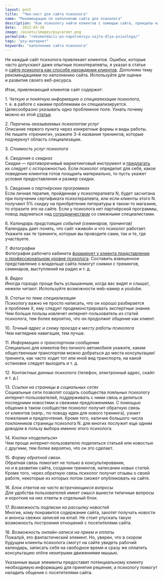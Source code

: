 ```yaml
---
layout: post
title:  "Чек-лист для сайта психолога"
name: "Рекомендации по наполнению сайта для психолога"
description: "Как психологу найти клиентов с помощью сайта, принципы наполнения сайта для привлечения клиентов"
date:   2012-03-10			 
image: /assets/images/psycareer.png
permalink: "rekomendacii-po-napolneniyu-sajta-dlya-psixologa/"
tags: "psy-интернет"
keywords: "наполнение сайта психолога"
---
```


<p>Не&nbsp;каждый сайт психолога привлекает клиентов. Ошибки, которые часто допускают даже опытные психотерапевты, я&nbsp;указал в&nbsp;статье о&nbsp;<a href="/sposoby-naxozhdeniya-klientov-sajt-psixologa/">сайте психолога как способе нахождения клиентов</a>. Дополняю тему рекомендациями по&nbsp;наполнению сайта. Используйте для оценки и&nbsp;развития своего веб-ресурса.</p>
<p>Итак, привлекающий клиентов сайт содержит:</p>
<p>1. <em>Четкую и&nbsp;понятную информацию о&nbsp;специализации психолога</em>, т.&nbsp;е.&nbsp;в&nbsp;работе с&nbsp;какими проблемами он&nbsp;специализируется.<br/>
 Целесообразно указывать одно проблемное поле. Узнать почему можно из&nbsp;этой <a href="/uzkaya-specializaciya/" title="Как узкая специализация помогает">статьи</a>. 
</p>
<p>2. <em>Перечень оказываемых психологом услуг</em><br/>
 Описание первого пункта через конкретные формы и&nbsp;виды работы. Не&nbsp;пишите «тренинги», укажите <nobr>3-4</nobr> названия тренингов, которые подчеркнут область специализации. 
</p>
<p>3. <em>Стоимость услуг психолога</em></p>
<p>4. <em>Сведения о&nbsp;скидках</em><br/>
 Скидки&nbsp;— противоречивый маркетинговый инструмент и&nbsp;<a href="/rasprodazhi-chto-nuzhno-znat/" title="Распродажи: что нужно знать">предлагать</a> их&nbsp;следует с&nbsp;осторожностью. Если психолог определит для себя, какое поведение клиентов готов поощрить материально, то&nbsp;пусть укажет условия предоставления и&nbsp;размер скидки. 
</p>
<p>5. <em>Сведения о&nbsp;партнёрских программах</em><br/>
 Если личная терапия, пройденная у&nbsp;психотерапевта&nbsp;N, будет засчитана при получении сертификата психотерапевта, или если клиенты этого&nbsp;N. получают&nbsp;5% скидку на&nbsp;приобретение литературы в&nbsp;таком-то магазине, то&nbsp;отразите это на&nbsp;сайте. Если у&nbsp;психолога нет партнёрской программы, повод задуматься над <a href="/sposoby-naxozhdeniya-klientov-sotrudnichestvo/">сотрудничеством</a> со&nbsp;смежными специалистами. 
</p>
<p>6. <em>Календарь предстоящих событий (семинаров, тренингов)</em><br/>
 Календарь дает понять, что сайт «живой» и&nbsp;что психолог работает. Укажите как те&nbsp;тренинги, которые вы&nbsp;проводите сами, так и&nbsp;те, где участвуете. 
</p>
<p>7. <em>Фотографии</em><br/>
 Фотография рабочего кабинета <a href="/kak-oformit-kabinet-psixologa/">формирует у&nbsp;клиента представление о&nbsp;профессиональном уровне психолога</a>. Составить взвешенное представление о&nbsp;владельце сайта помогут снимки с&nbsp;тренингов, семинаров, выступлений на&nbsp;радио и&nbsp;т.&nbsp;д. 
</p>
<p>8. <em>Видео</em><br/>
 Иногда гораздо проще быть услышанным, когда вас видят и&nbsp;слышат, нежели читают. Используйте возможности web-камер и&nbsp;youtube. 
</p>
<p>9. <em>Статьи по&nbsp;теме специализации</em><br/>
 Психологу важно не&nbsp;просто написать, что он&nbsp;хорошо разбирается в&nbsp;проблеме&nbsp;Х, ему следует продемонстрировать экспертные знания. Чем больше пользы извлечет интернет-пользователь из&nbsp;статей психолога, тем более вероятно, что он&nbsp;продолжит общение как клиент. 
</p>
<p>10. <em>Точный адрес и&nbsp;схему проезда к&nbsp;месту работы психолога</em><br/>
 Чем нагляднее навигация, тем лучше. 
</p>
<p>11. <em>Информацию о&nbsp;транспортном сообщении</em><br/>
 Специально для клиентов без личного автомобиля укажите, каким общественным транспортом можно добраться до&nbsp;места консультации/тренинга, как часто ходит тот или иной вид транспорта, на&nbsp;какой остановке следует выходить и&nbsp;т.&nbsp;д. 
</p>
<p>12. <em>Контактные данные психолога</em> (телефон, электронный адрес, скайп и&nbsp;т.&nbsp;д.)</p>
<p>13.<em> Ссылки на&nbsp;страницы в&nbsp;социальных сетях</em><br/>
 Социальные сети позволят создать сообщества лояльных психологу интернет-пользователей, поддерживать с&nbsp;ними связь и&nbsp;делиться последними новостями и&nbsp;свежими предложениями. С&nbsp;помощью общения в&nbsp;таком сообществе психолог получит обратную связь от&nbsp;клиентов (напр., по&nbsp;поводу идеи для нового тренинга), узнает пожелания и&nbsp;предпочтения. Кроме того, наличие большого числа поклонников страницы психолога&nbsp;N. для многих послужит еще одним доводом в&nbsp;пользу выбора именно этого психолога. 
</p>
<p>14. <em>Кнопки «поделиться»</em><br/>
 Чем проще интернет-пользователю поделиться статьей или новостью с&nbsp;другими, тем более вероятно, что он&nbsp;это сделает. 
</p>
<p>15. <em>Форму обратной связи.</em><br/>
 Обратная связь помогает не&nbsp;только в&nbsp;консультировании, но&nbsp;и&nbsp;в&nbsp;развитии сайта, создании тренингов, написании новых статей. Кроме того, через обратную связь психолог получит отзывы о&nbsp;своей работе, некоторые из&nbsp;которых потом сможет опубликовать на&nbsp;сайте. 
</p>
<p>16. <em>Блок ответов на&nbsp;часто встречающиеся вопросы</em><br/>
 Для удобства пользователей имеет смысл вынести типичные вопросы и&nbsp;короткие на&nbsp;них ответы в&nbsp;отдельный блок. 
</p>
<p>17. <em>Возможность подписки на&nbsp;рассылку новостей</em><br/>
 Многие, кому понравится содержание сайта, захотят получать новости и&nbsp;анонсы свежих записей на&nbsp;email. Не&nbsp;стоит упускать такую возможность построения отношений с&nbsp;посетителями сайта. 
</p>
<p>18. <em>Возможность онлайн-записи на&nbsp;прием и&nbsp;оплаты</em><br/>
 Пожалуй, это фантастический элемент. Но, уверен, что в&nbsp;скором будущем клиенты психолога смогут на&nbsp;сайте увидеть рабочий календарь, записать себя на&nbsp;свободное время и&nbsp;сразу&nbsp;же оплатить консультацию online нехитрыми движениями мышью. 
</p>
<p>Указанные выше элементы предоставят потенциальному клиенту необходимую информацию для принятия решения, а&nbsp;психологу помогут наладить общение с&nbsp;посетителями сайта.</p>